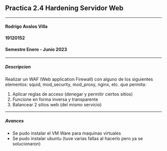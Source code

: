 ## Practica 2.4 Hardening Servidor Web

---

#### Rodrigo Avalos Villa
#### 19120152
#### Semestre Enero - Junio 2023

---

##### Descripcion
Realizar un WAF (Web application Firewall) con alguno de los siguientes elementos: squid, mod_security, mod_proxy, nginx, etc. que permita:

1. Aplicar reglas de acceso (denegar y permitir ciertos sitios)
2. Funcione en forma inversa y transparente
3. Balancear 2 sitios web (del mismo servicio)

---

##### Avances

- Se pudo instalar el VM Ware para maquinas virtuales
- Se pudo instalar ubuntu (tuve varias fallas al hacerlo pero ya se solucionaron)
